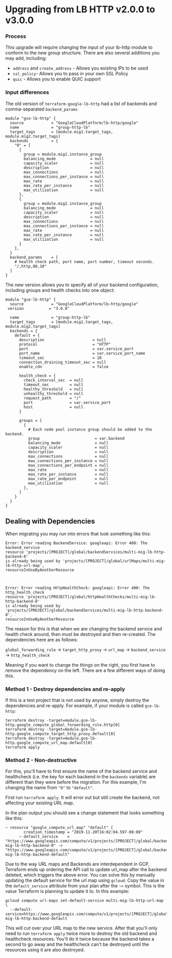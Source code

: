 # Upgrading from LB HTTP v2.0.0 to v3.0.0

### Process

This upgrade will require changing the input of your lb-http module to conform to the new group structure. There are also several
additions you may add, including:

* `address` and `create_address` - Allows you existing IPs to be used
* `ssl_policy`- Allows you to pass in your own SSL Policy
* `quic` - Allows you to enable QUIC support

### Input differences

The old version of `terraform-google-lb-http` had a list of backends and comma-separated `backend_params`

```HCL
module "gce-lb-http" {
  source            = "GoogleCloudPlatform/lb-http/google"
  name              = "group-http-lb"
  target_tags       = [module.mig1.target_tags, module.mig2.target_tags]
  backends          = {
    "0" = [
      {
        group = module.mig1.instance_group
        balancing_mode               = null
        capacity_scaler              = null
        description                  = null
        max_connections              = null
        max_connections_per_instance = null
        max_rate                     = null
        max_rate_per_instance        = null
        max_utilization              = null
      },
      {
        group = module.mig2.instance_group
        balancing_mode               = null
        capacity_scaler              = null
        description                  = null
        max_connections              = null
        max_connections_per_instance = null
        max_rate                     = null
        max_rate_per_instance        = null
        max_utilization              = null
      }
    ],
  }
  backend_params    = [
    # health check path, port name, port number, timeout seconds.
    "/,http,80,10"
  ]
}
```

The new version allows you to specify all of your backend configuration, including groups and health checks into one object:

```HCL
module "gce-lb-http" {
  source            = "GoogleCloudPlatform/lb-http/google"
 version           = "3.0.0"

  name              = "group-http-lb"
  target_tags       = [module.mig1.target_tags, module.mig2.target_tags]
  backends = {
    default = {
      description                     = null
      protocol                        = "HTTP"
      port                            = var.service_port
      port_name                       = var.service_port_name
      timeout_sec                     = 10
      connection_draining_timeout_sec = null
      enable_cdn                      = false

      health_check = {
        check_interval_sec  = null
        timeout_sec         = null
        healthy_threshold   = null
        unhealthy_threshold = null
        request_path        = "/"
        port                = var.service_port
        host                = null
      }

      groups = [
        {
          # Each node pool instance group should be added to the backend.
          group                        = var.backend
          balancing_mode               = null
          capacity_scaler              = null
          description                  = null
          max_connections              = null
          max_connections_per_instance = null
          max_connections_per_endpoint = null
          max_rate                     = null
          max_rate_per_instance        = null
          max_rate_per_endpoint        = null
          max_utilization              = null
        },
      ]
    }
  }
}
```

## Dealing with Dependencies

When migrating you may run into errors that look something like this:

```
Error: Error reading BackendService: googleapi: Error 400: The backend_service
resource 'projects/[PROJECT]/global/backendServices/multi-mig-lb-http-backend-0'
is already being used by 'projects/[PROJECT]/global/urlMaps/multi-mig-lb-http-url-map',
resourceInUseByAnotherResource



Error: Error reading HttpHealthCheck: googleapi: Error 400: The http_health_check
resource 'projects/[PROJECT]/global/httpHealthChecks/multi-mig-lb-http-backend-0'
is already being used by 'projects/[PROJECT]/global/backendServices/multi-mig-lb-http-backend-0',
resourceInUseByAnotherResource
```

The reason for this is that when we are changing the backend service and health check around, then must be destroyed and then re-created.
The dependencies here are as follows:

`global_forwarding_rule` -> `target_http_proxy` -> `url_map` -> `backend_service` -> `http_health_check`

Meaning if you want to change the things on the right, you first have to remove the dependency on the left. There are a few different ways of doing this.

### Method 1 - Destroy dependencies and re-apply

If this is a test project that is not used by anyone, simply destroy the dependencies and re-apply. For example, if your module is called `gce-lb-http`:

```
terraform destroy -target=module.gce-lb-http.google_compute_global_forwarding_rule.http[0]
terraform destroy -target=module.gce-lb-http.google_compute_target_http_proxy.default[0]
terraform destroy -target=module.gce-lb-http.google_compute_url_map.default[0]
terraform apply
```

### Method 2 - Non-destructive

For this, you'll have to first ensure the name of the backend service and healthcheck (i.e. the key for each backend in the `backends` variable) are different than they were before the migration. For this example, I'm changing the name from `"0"` to `"default"`.

First run `terraform apply`. It will error out but still create the backend, not affecting your existing URL map.

In the plan output you should see a change statement that looks something like this:

```
~ resource "google_compute_url_map" "default" {
        creation_timestamp = "2019-11-20T16:02:04.597-08:00"
      ~ default_service    = "https://www.googleapis.com/compute/v1/projects/[PROJECT]/global/backendServices/multi-mig-lb-http-backend-0" -> "https://www.googleapis.com/compute/v1/projects/[PROJECT]/global/backendServices/multi-mig-lb-http-backend-default"
```

Due to the way URL maps and Backends are interdependent in GCP, Terraform ends up ordering the API call to update url_map after the backend deleted, which triggers the above error. You can solve this by manually updating the default service for the url map using `gcloud`. Copy the value in the `default_service` attribute from your plan after the `~>` symbol. This is the value Terraform is planning to update it to. In this example:

```
gcloud compute url-maps set-default-service multi-mig-lb-http-url-map \
  --default-service=https://www.googleapis.com/compute/v1/projects/[PROJECT]/global/backendServices/multi-mig-lb-http-backend-default
```

This will cut over your URL map to the new service. After that you'll only need to run `terraform apply` twice more to destroy the old backend and healthcheck resources. You'll do it twice because the backend takes a second to go away and the healthcheck can't be destroyed until the resources using it are also destroyed.
